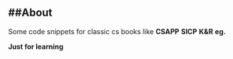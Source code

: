 ##About
----------------
Some code snippets for classic cs books like **CSAPP** **SICP** **K&R** **eg.** 

**Just for learning**

